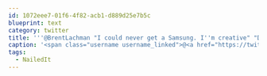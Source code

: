 ```yaml
---
id: 1072eee7-01f6-4f82-acb1-d889d25e7b5c
blueprint: text
category: twitter
title: '''@BrentLachman "I could never get a Samsung. I''m creative" "Dude, you''re a barista".. ha #NailedIt'
caption: '<span class="username username_linked">@<a href="https://twitter.com/BrentLachman" title="Brent Lachman">BrentLachman</a></span> "I could never get a Samsung. I''m creative" "Dude, you''re a barista".. ha <span class="hashtag hashtag_local">#<a href="http://tweettemp.darylchymko.ca/?tag=nailedit">NailedIt</a>'
tags:
  - NailedIt
---
```

